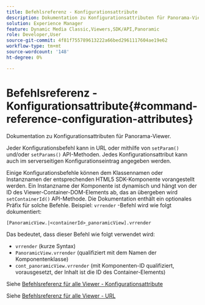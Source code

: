 ```yaml
---
title: Befehlsreferenz - Konfigurationsattribute
description: Dokumentation zu Konfigurationsattributen für Panorama-Viewer.
solution: Experience Manager
feature: Dynamic Media Classic,Viewers,SDK/API,Panoramic
role: Developer,User
source-git-commit: 4f81f755789613222a66bed2961117604ae19e62
workflow-type: tm+mt
source-wordcount: '148'
ht-degree: 0%

---
```


# Befehlsreferenz - Konfigurationsattribute{#command-reference-configuration-attributes}

Dokumentation zu Konfigurationsattributen für Panorama-Viewer.

Jeder Konfigurationsbefehl kann in URL oder mithilfe von `setParam()` und/oder `setParams()` API-Methoden. Jedes Konfigurationsattribut kann auch im serverseitigen Konfigurationseintrag angegeben werden.

Einige Konfigurationsbefehle können dem Klassennamen oder Instanznamen der entsprechenden HTML5 SDK-Komponente vorangestellt werden. Ein Instanzname der Komponente ist dynamisch und hängt von der ID des Viewer-Container-DOM-Elements ab, das an übergeben wird `setContainerId()` API-Methode. Die Dokumentation enthält ein optionales Präfix für solche Befehle. Beispiel: `vrrender` -Befehl wird wie folgt dokumentiert:

```
[PanoramicView.|<containerId>_panoramicView].vrrender
```

Das bedeutet, dass dieser Befehl wie folgt verwendet wird:

* `vrrender` (kurze Syntax)
* `PanoramicView.vrrender` (qualifiziert mit dem Namen der Komponentenklasse)
* `cont_panoramicView.vrrender` (mit Komponenten-ID qualifiziert, vorausgesetzt, der Inhalt ist die ID des Container-Elements)


Siehe [Befehlsreferenz für alle Viewer - Konfigurationsattribute](../../../r-html5-viewer-20-cmdref-configattrib/r-html5-viewer-20-cmdref-configattrib.md#concept-850e0f2c49b949deb7cfbfd330d329bd)

Siehe [Befehlsreferenz für alle Viewer - URL](../../../c-html5-viewer-20-cmdref-url/c-html5-viewer-20-cmdref-url.md#concept-9b337f349b7b406b8c33c7ee96b3e226)
